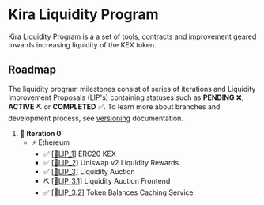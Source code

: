 # Kira Liquidity Program

Kira Liquidity Program is a a set of tools, contracts and improvement geared towards increasing liquidity of the KEX token.

## Roadmap

The liquidity program milestones consist of series of iterations and Liquidity Improvement Proposals (LIP's) containing statuses such as **PENDING** :x:, **ACTIVE** :pick: or **COMPLETED** :white_check_mark:. 
To learn more about branches and development process, see [versioning](../versioning.md) documentation.

1. :link: **Iteration 0**
   * :zap: Ethereum
      * :white_check_mark: [[:bookmark:LIP_1]](./lip_1.md) ERC20 KEX
      * :white_check_mark: [[:bookmark:LIP_2]](./lip_2.md) Uniswap v2 Liquidity Rewards
      * :white_check_mark: [[:bookmark:LIP_3]](./lip_3.md) Liquidity Auction
      * :pick: [[:bookmark:LIP_3.1]](./lip_3.1.md) Liquidity Auction Frontend
      * :white_check_mark: [[:bookmark:LIP_3.2]](./lip_3.2.md) Token Balances Caching Service


